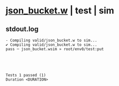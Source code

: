 # [json_bucket.w](../../../../examples/tests/valid/json_bucket.w) | test | sim

## stdout.log
```log
- Compiling valid/json_bucket.w to sim...
✔ Compiling valid/json_bucket.w to sim...
pass ─ json_bucket.wsim » root/env0/test:put
 




Tests 1 passed (1) 
Duration <DURATION>

```

